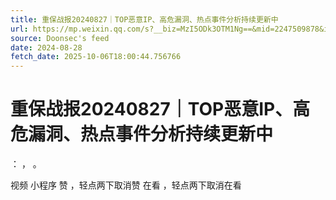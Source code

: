 ```yaml
---
title: 重保战报20240827｜TOP恶意IP、高危漏洞、热点事件分析持续更新中
url: https://mp.weixin.qq.com/s?__biz=MzI5ODk3OTM1Ng==&mid=2247509878&idx=1&sn=12b99920e81622e62f5ee72a5ce1dd64
source: Doonsec's feed
date: 2024-08-28
fetch_date: 2025-10-06T18:00:44.756766
---
```


# 重保战报20240827｜TOP恶意IP、高危漏洞、热点事件分析持续更新中

：
，
。

视频
小程序
赞
，轻点两下取消赞
在看
，轻点两下取消在看